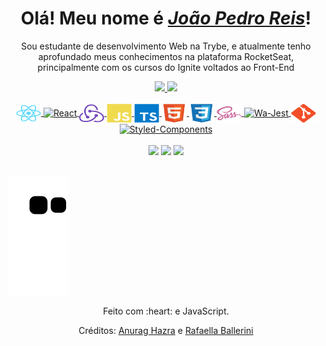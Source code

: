 <div align="center">
  <h1>Olá! Meu nome é  <a href="https://www.linkedin.com/in/joaoreisjpk/"><i>João Pedro Reis</i></a>!</h1>
  <p>Sou estudante de desenvolvimento Web na Trybe, e atualmente tenho aprofundado meus conhecimentos na plataforma RocketSeat, principalmente com os cursos do Ignite voltados ao Front-End</p>
  <a href="https://github.com/joaoreisjpk">
  <img height="150em" src="https://github-readme-stats.vercel.app/api?username=joaoreisjpk&show_icons=true&theme=tokyonight&include_all_commits=true&count_private=true"/>
  <img height="150em" src="https://github-readme-stats.vercel.app/api/top-langs/?username=joaoreisjpk&layout=compact&langs_count=7&theme=tokyonight"/>
</div>
<div align="center" valign="top"><br>
  <img align="center" alt="React" height="30" width="40" src="https://raw.githubusercontent.com/devicons/devicon/master/icons/react/react-original.svg">
  <img align="center" alt="React" height="30" width="40" src="https://seeklogo.com/images/N/next-js-logo-8FCFF51DD2-seeklogo.com.png">
  <img align="center" alt="Redux" height="30" width="40" src="https://raw.githubusercontent.com/devicons/devicon/master/icons/redux/redux-original.svg">
  <img align="center" alt="Js" height="30" width="40" src="https://raw.githubusercontent.com/devicons/devicon/master/icons/javascript/javascript-plain.svg">
  <img align="center" alt="Ts" height="30" width="40" src="https://raw.githubusercontent.com/devicons/devicon/master/icons/typescript/typescript-plain.svg">
  <img align="center" alt="HTML" height="30" width="40" src="https://raw.githubusercontent.com/devicons/devicon/master/icons/html5/html5-original.svg">
  <img align="center" alt="CSS" height="30" width="40" src="https://raw.githubusercontent.com/devicons/devicon/master/icons/css3/css3-original.svg">
  <img align="center" alt="SASS" height="30" width="40" src="https://raw.githubusercontent.com/devicons/devicon/master/icons/sass/sass-original.svg">
 <!-- <img align="center" alt="nodejs" height="30" width="40" src="https://cdn.worldvectorlogo.com/logos/nodejs-icon.svg"> -->
  <img align="center" alt="Wa-Jest" height="30" width="40" src="https://cdn.jsdelivr.net/gh/devicons/devicon/icons/jest/jest-plain.svg">
  <img align="center" alt="git" height="30" width="40" src="https://raw.githubusercontent.com/devicons/devicon/master/icons/git/git-original.svg">
  <img align="center" alt="Styled-Components" height="45" width="45" src="https://styled-components.com/logo.png">
</div><br>
    
<div align="center">
  <a href="https://www.linkedin.com/in/joaoreisjpk/" target="_blank"><img src="https://img.shields.io/badge/-LinkedIn-%230077B5?style=for-the-badge&logo=linkedin&logoColor=white" target="_blank"></a>
  <a href="https://stackoverflow.com/users/17556800/jo%c3%a3o-pedro-reis-de-mello" target="_blank"><img src="https://img.shields.io/badge/stack%20overflow-FE7A16?logo=stack-overflow&logoColor=white&style=for-the-badge" target="_blank"></a>
  <a href="mailto:joaoreisjpk@gmail.com"><img src="https://img.shields.io/badge/-Gmail-%23333?style=for-the-badge&logo=gmail&logoColor=white" target="_blank"></a>
</div>
  
  ##
 
<div>
 
  ![Snake animation](https://github.com/rafaballerini/rafaballerini/blob/output/github-contribution-grid-snake.svg)
 
</div>
  
  
<div align="center">
  <p>Feito com :heart: e JavaScript.</p>
  <p>Créditos: <a href="https://github.com/anuraghazra/github-readme-stats">Anurag Hazra</a> e <a href="https://github.com/rafaballerini">Rafaella Ballerini</a></p>
